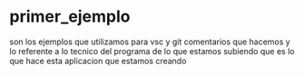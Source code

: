 # primer_ejemplo
son los ejemplos que utilizamos para vsc y git
comentarios que hacemos y lo referente a lo tecnico del programa de lo que estamos subiendo
que es lo que hace esta aplicacion que estamos creando
